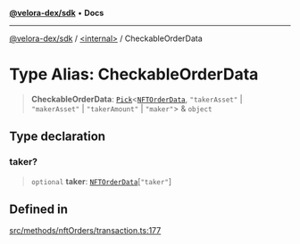 [**@velora-dex/sdk**](../../README.md) • **Docs**

***

[@velora-dex/sdk](../../globals.md) / [\<internal\>](../README.md) / CheckableOrderData

# Type Alias: CheckableOrderData

> **CheckableOrderData**: [`Pick`](Pick.md)\<[`NFTOrderData`](../../type-aliases/NFTOrderData.md), `"takerAsset"` \| `"makerAsset"` \| `"takerAmount"` \| `"maker"`\> & `object`

## Type declaration

### taker?

> `optional` **taker**: [`NFTOrderData`](../../type-aliases/NFTOrderData.md)\[`"taker"`\]

## Defined in

[src/methods/nftOrders/transaction.ts:177](https://github.com/VeloraDEX/sdk/blob/master/src/methods/nftOrders/transaction.ts#L177)
